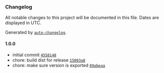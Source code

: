 ### Changelog

All notable changes to this project will be documented in this file. Dates are displayed in UTC.

Generated by [`auto-changelog`](https://github.com/CookPete/auto-changelog).

#### 1.0.0

- initial commit [`4558148`](https://github.com/simplyhexagonal/simple-strings/commit/4558148f702f8438b242ce91da5d36697ce825cf)
- chore: build dist for release [`15003a8`](https://github.com/simplyhexagonal/simple-strings/commit/15003a877c1806f94f548b6d54e2e358644eca79)
- chore: make sure version is exported [`89abeaa`](https://github.com/simplyhexagonal/simple-strings/commit/89abeaad13ad64bbe94d37a65a088fed8de8b459)
